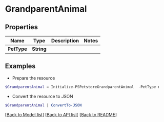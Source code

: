 # GrandparentAnimal
## Properties

Name | Type | Description | Notes
------------ | ------------- | ------------- | -------------
**PetType** | **String** |  | 

## Examples

- Prepare the resource
```powershell
$GrandparentAnimal = Initialize-PSPetstoreGrandparentAnimal  -PetType null
```

- Convert the resource to JSON
```powershell
$GrandparentAnimal | ConvertTo-JSON
```

[[Back to Model list]](../README.md#documentation-for-models) [[Back to API list]](../README.md#documentation-for-api-endpoints) [[Back to README]](../README.md)

